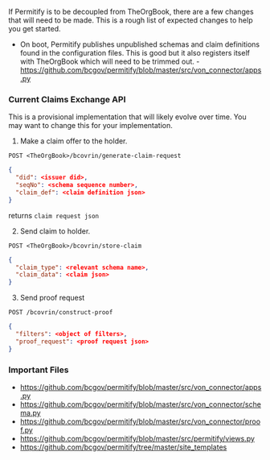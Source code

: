 If Permitify is to be decoupled from TheOrgBook, there are a few changes that will need to be made. This is a rough list of expected changes to help you get started.

- On boot, Permitify publishes unpublished schemas and claim definitions found in the configuration files. This is good but it also registers itself with TheOrgBook which will need to be trimmed out. - https://github.com/bcgov/permitify/blob/master/src/von_connector/apps.py


### Current Claims Exchange API

This is a provisional implementation that will likely evolve over time.
You may want to change this for your implementation.

1. Make a claim offer to the holder.

`POST <TheOrgBook>/bcovrin/generate-claim-request`

```json
{
  "did": <issuer did>,
  "seqNo": <schema sequence number>,
  "claim_def": <claim definition json>
}
```

returns `claim request json`

2. Send claim to holder.

`POST <TheOrgBook>/bcovrin/store-claim`

```json
{
  "claim_type": <relevant schema name>,
  "claim_data": <claim json>
}
```

3. Send proof request

`POST /bcovrin/construct-proof`

```json
{
  "filters": <object of filters>,
  "proof_request": <proof request json>
}
```

### Important Files

- https://github.com/bcgov/permitify/blob/master/src/von_connector/apps.py
- https://github.com/bcgov/permitify/blob/master/src/von_connector/schema.py
- https://github.com/bcgov/permitify/blob/master/src/von_connector/proof.py
- https://github.com/bcgov/permitify/blob/master/src/permitify/views.py
- https://github.com/bcgov/permitify/tree/master/site_templates